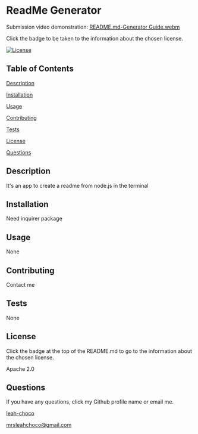 
  # **ReadMe Generator**
  
  Submission video demonstration: [README.md-Generator Guide.webm](https://user-images.githubusercontent.com/109236891/193418502-4aab8e20-c21f-4923-a31e-d461e305d35d.webm)

  Click the badge to be taken to the information about the chosen license.
  
  [![License](https://img.shields.io/badge/License-Apache_2.0-blue.svg)](https://opensource.org/licenses/Apache-2.0)

  ## Table of Contents

  [Description](#Description)

  [Installation](#Installation)

  [Usage](#Usage)

  [Contributing](#Contributing)

  [Tests](#Tests)

  [License](#License)

  [Questions](#Questions)


  ## Description
  It's an app to create a readme from node.js in the terminal

  ## Installation
  Need inquirer package

  ## Usage
  None

  ## Contributing
  Contact me

  ## Tests
  None

  ## License
  
  Click the badge at the top of the README.md to go to the information about the chosen license. 
  
  Apache 2.0

  ## Questions

  If you have any questions, click my Github profile name or email me.
  
  [leah-choco](https://github.com/leah-choco)

  mrsleahchoco@gmail.com

